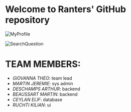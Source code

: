 # Welcome to Ranters' GitHub repository

![MyProfile](../master/Documents/Mocks/Mac/MyProfile.png)

![SearchQuestion](../master/Documents/Mocks/Mac/SearchQuestion.png)

# TEAM MEMBERS:

- *GIOVANNA THEO*: team lead<br />
- *MARTIN JEREMIE*: sys admin<br />
- *DESCHAMPS ARTHUR*: backend<br />
- *BEAUSSART MARTIN*: backend<br />
- *CEYLAN ELIF*: database<br />
- *RUCHTI KILIAN*: ui<br />
